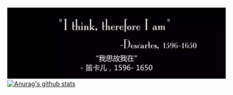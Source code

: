 ![alt text](https://raw.githubusercontent.com/everthis/everthis/master/banner.jpeg "Logo")
[![Anurag's github stats](https://github-readme-stats.vercel.app/api?username=everthis)](https://github.com/anuraghazra/github-readme-stats)

<!--
**everthis/everthis** is a ✨ _special_ ✨ repository because its `README.md` (this file) appears on your GitHub profile.

Here are some ideas to get you started:

- 🔭 I’m currently working on ...
- 🌱 I’m currently learning ...
- 👯 I’m looking to collaborate on ...
- 🤔 I’m looking for help with ...
- 💬 Ask me about ...
- 📫 How to reach me: ...
- 😄 Pronouns: ...
- ⚡ Fun fact: ...
-->
